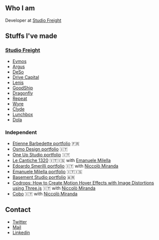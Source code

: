 ## Who I am
Developer at [Studio Freight](https://studiofreight.com/)

## Stuffs I've made
### [Studio Freight](https://www.studiofreight.com/)
- [Evmos](https://evmos.org)
- [Argus](https://argus.gg)
- [DeSo](https://deso.com)
- [Drive Capital](https://drivecapital.com/)
- [Lenis](https://lenis.studiofreight.com/)
- [GoodShip](https://goodship.io/)
- [Dragonfly](https://www.dragonfly.xyz/)
- [Repeat](https://repeat.studiofreight.com/)
- [Wyre](https://sendwyre.com/)
- [Clyde](https://joinclyde.com/)
- [Lunchbox](https://lunchbox.io/)
- [Dola](https://dola.me/)

### Independent
- [Etienne Barbedette portfolio](https://etiennebarbedette.com/) 🇫🇷
- [Osmo Design portfolio](https://www.osmodesign.io/) 🇮🇹
- [One Up Studio portfolio](https://oneupstudio.it/) 🇮🇹
- [Le Cantiche 1320](https://www.lecantiche.com/) 🇮🇹🇮🇸 with [Emanuele Milella](https://twitter.com/EmanueleMilella)
- [Edoardo Smerilli portfolio](https://edoardosmerilli.com/) 🇮🇹 with [Niccolò Miranda](https://twitter.com/niccolomiranda)
- [Emanuele Milella portfolio](https://emanuelemilella.com/) 🇮🇹🇮🇸
- [Basement Studio portfolio](https://2021.basement.studio/) 🇦🇷
- [Codrops: How to Create Motion Hover Effects with Image Distortions using Three.js](https://tympanus.net/codrops/2019/10/21/how-to-create-motion-hover-effects-with-image-distortions-using-three-js/) 🇮🇹 with [Niccolò Miranda](https://twitter.com/niccolomiranda)
- [Cobo](https://www.cobosrl.co/) 🇮🇹 with [Niccolò Miranda](https://twitter.com/niccolomiranda)

## Contact
- [Twitter](https://twitter.com/clementroche_)
- [Mail](mailto:rchclement@gmail.com)
- [Linkedin](https://www.linkedin.com/in/cl%C3%A9ment-roche/)
